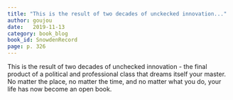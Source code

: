 ```yaml
---
title: "This is the result of two decades of unckecked innovation..."
author: goujou
date:   2019-11-13
category: book_blog
book_id: SnowdenRecord
page: p. 326
---
```

This is the result of two decades of unchecked innovation - the final product of a political and professional class that dreams itself your master.
No matter the place, no matter the time, and no matter what you do, your life has now become an open book.
